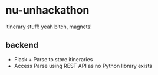 nu-unhackathon
==============

itinerary stuff! yeah bitch, magnets!


## backend

- Flask + Parse to store itineraries
- Access Parse using REST API as no Python library exists
